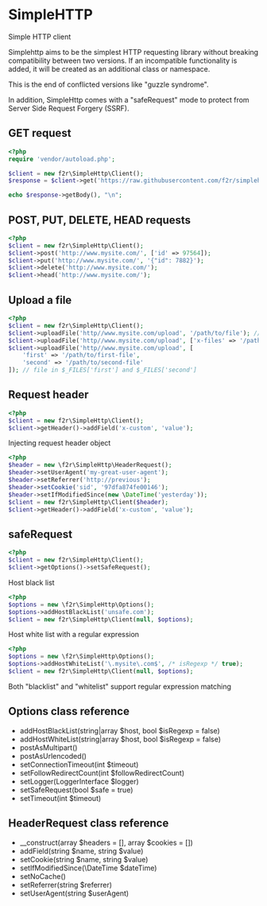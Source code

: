 # SimpleHTTP
Simple HTTP client

Simplehttp aims to be the simplest HTTP requesting library without breaking compatibility between two versions.
If an incompatible functionality is added, it will be created as an additional class or namespace.

This is the end of conflicted versions like "guzzle syndrome".

In addition, SimpleHttp comes with a "safeRequest" mode to protect from Server Side Request Forgery (SSRF).

## GET request
```php
<?php
require 'vendor/autoload.php';

$client = new f2r\SimpleHttp\Client();
$response = $client->get('https://raw.githubusercontent.com/f2r/simplehttp/master/README.md');

echo $response->getBody(), "\n";
```

## POST, PUT, DELETE, HEAD requests
```php
<?php
$client = new f2r\SimpleHttp\Client();
$client->post('http://www.mysite.com/', ['id' => 97564]);
$client->put('http://www.mysite.com/', '{"id": 7882}');
$client->delete('http://www.mysite.com/');
$client->head('http://www.mysite.com/');
```

## Upload a file
```php
<?php
$client = new f2r\SimpleHttp\Client();
$client->uploadFile('http//www.mysite.com/upload', '/path/to/file'); // file in $_FILES['file']
$client->uploadFile('http//www.mysite.com/upload', ['x-files' => '/path/to/file']); // file in $_FILES['x-files']
$client->uploadFile('http//www.mysite.com/upload', [
    'first' => '/path/to/first-file',
    'second' => '/path/to/second-file'
]); // file in $_FILES['first'] and $_FILES['second'] 
```

## Request header
```php
<?php
$client = new f2r\SimpleHttp\Client();
$client->getHeader()->addField('x-custom', 'value');
```

Injecting request header object
```php
<?php
$header = new \f2r\SimpleHttp\HeaderRequest();
$header->setUserAgent('my-great-user-agent');
$header->setReferrer('http://previous');
$header->setCookie('sid', '97dfa874fe00146');
$header->setIfModifiedSince(new \DateTime('yesterday'));
$client = new f2r\SimpleHttp\Client($header);
$client->getHeader()->addField('x-custom', 'value');
```

## safeRequest
```php
<?php
$client = new f2r\SimpleHttp\Client();
$client->getOptions()->setSafeRequest();
```

Host black list

```php
<?php
$options = new \f2r\SimpleHttp\Options();
$options->addHostBlackList('unsafe.com');
$client = new f2r\SimpleHttp\Client(null, $options);
```

Host white list with a regular expression

```php
<?php
$options = new \f2r\SimpleHttp\Options();
$options->addHostWhiteList('\.mysite\.com$', /* isRegexp */ true);
$client = new f2r\SimpleHttp\Client(null, $options);
```
Both "blacklist" and "whitelist" support regular expression matching

## Options class reference

- addHostBlackList(string|array $host, bool $isRegexp = false)
- addHostWhiteList(string|array $host, bool $isRegexp = false)
- postAsMultipart()
- postAsUrlencoded()
- setConnectionTimeout(int $timeout)
- setFollowRedirectCount(int $followRedirectCount)
- setLogger(LoggerInterface $logger)
- setSafeRequest(bool $safe = true)
- setTimeout(int $timeout)

## HeaderRequest class reference
- __construct(array $headers = [], array $cookies = [])
- addField(string $name, string $value)
- setCookie(string $name, string $value)
- setIfModifiedSince(\DateTime $dateTime)
- setNoCache()
- setReferrer(string $referrer)
- setUserAgent(string $userAgent)
